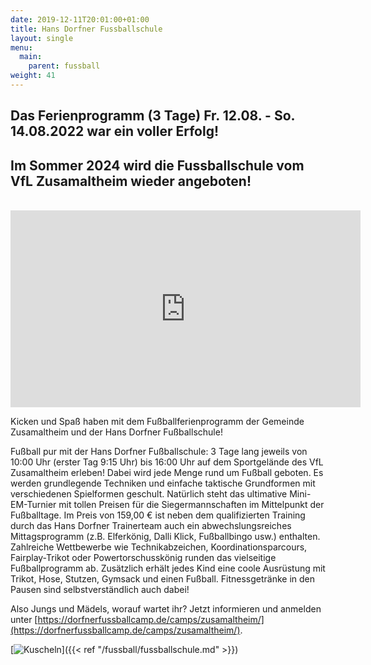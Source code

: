 ```yaml
---
date: 2019-12-11T20:01:00+01:00
title: Hans Dorfner Fussballschule
layout: single
menu:
  main:
    parent: fussball
weight: 41
---
```



## Das Ferienprogramm (3 Tage) Fr. 12.08. - So. 14.08.2022 war ein voller Erfolg!
## Im Sommer 2024 wird die Fussballschule vom VfL Zusamaltheim wieder angeboten!
<br>
<iframe width="560" height="315" src="https://www.youtube.com/embed/wetdtjVIxOQ" frameborder="0" allow="accelerometer; autoplay; encrypted-media; gyroscope; picture-in-picture" allowfullscreen></iframe>

Kicken und Spaß haben mit dem Fußballferienprogramm der Gemeinde Zusamaltheim und der Hans Dorfner Fußballschule!

Fußball pur mit der Hans Dorfner Fußballschule: 3 Tage lang jeweils von 10:00 Uhr (erster Tag 9:15 Uhr) bis 16:00 Uhr auf dem Sportgelände des VfL Zusamaltheim erleben!
Dabei wird jede Menge rund um Fußball geboten. Es werden grundlegende Techniken und einfache taktische Grundformen mit verschiedenen Spielformen geschult. Natürlich steht das ultimative Mini-EM-Turnier mit tollen Preisen für die Siegermannschaften im Mittelpunkt der Fußballtage. Im Preis von 159,00 € ist neben dem qualifizierten Training durch das Hans Dorfner Trainerteam auch ein abwechslungsreiches Mittagsprogramm (z.B. Elferkönig, Dalli Klick, Fußballbingo usw.) enthalten.
Zahlreiche Wettbewerbe wie Technikabzeichen, Koordinationsparcours, Fairplay-Trikot oder Powertorschusskönig runden das vielseitige Fußballprogramm ab. Zusätzlich erhält jedes Kind eine coole Ausrüstung mit Trikot, Hose, Stutzen, Gymsack und einen Fußball. Fitnessgetränke in den Pausen sind selbstverständlich auch dabei! 

Also Jungs und Mädels, worauf wartet ihr? 
Jetzt informieren und anmelden unter [https://dorfnerfussballcamp.de/camps/zusamaltheim/](https://dorfnerfussballcamp.de/camps/zusamaltheim/).



[![Kuscheln](/images/fussballschule/kuscheln.jpeg)]({{< ref "/fussball/fussballschule.md" >}})

